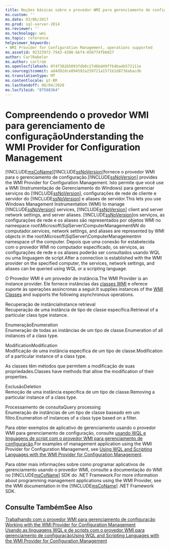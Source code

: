 ```yaml
---
title: Noções básicas sobre o provedor WMI para gerenciamento de configuração | Microsoft Docs
ms.custom: ''
ms.date: 03/06/2017
ms.prod: sql-server-2014
ms.reviewer: ''
ms.technology: wmi
ms.topic: reference
helpviewer_keywords:
- WMI Provider for Configuration Management, operations supported
ms.assetid: 92323972-7943-4208-bbf4-050774fb6027
author: CarlRabeler
ms.author: carlrab
ms.openlocfilehash: 0f4f38265093fdb0c27d6bd49ff64ba4b572111e
ms.sourcegitcommit: ad4d92dce894592a259721a1571b1d8736abacdb
ms.translationtype: MT
ms.contentlocale: pt-BR
ms.lasthandoff: 08/04/2020
ms.locfileid: "87568364"
---
```

# <a name="understanding-the-wmi-provider-for-configuration-management"></a><span data-ttu-id="0e6b2-102">Compreendendo o provedor WMI para gerenciamento de configuração</span><span class="sxs-lookup"><span data-stu-id="0e6b2-102">Understanding the WMI Provider for Configuration Management</span></span>
  [!INCLUDE[msCoName](../../includes/msconame-md.md)]<span data-ttu-id="0e6b2-103">[!INCLUDE[ssNoVersion](../../includes/ssnoversion-md.md)]fornece o provedor WMI para o gerenciamento de configuração.</span><span class="sxs-lookup"><span data-stu-id="0e6b2-103">[!INCLUDE[ssNoVersion](../../includes/ssnoversion-md.md)] provides the WMI Provider for Configuration Management.</span></span> <span data-ttu-id="0e6b2-104">Isto permite que você use a WMI (Instrumentação de Gerenciamento do Windows) para gerenciar serviços do [!INCLUDE[ssNoVersion](../../includes/ssnoversion-md.md)], configurações de rede de cliente e servidor do [!INCLUDE[ssNoVersion](../../includes/ssnoversion-md.md)] e aliases de servidor.</span><span class="sxs-lookup"><span data-stu-id="0e6b2-104">This lets you use Windows Management Instrumentation (WMI) to manage [!INCLUDE[ssNoVersion](../../includes/ssnoversion-md.md)] services, [!INCLUDE[ssNoVersion](../../includes/ssnoversion-md.md)] client and server network settings, and server aliases.</span></span> [!INCLUDE[ssNoVersion](../../includes/ssnoversion-md.md)]<span data-ttu-id="0e6b2-105">os serviços, as configurações de rede e os aliases são representados por objetos WMI no namespace root\Microsoft\SqlServer\ComputerManagement*NN* do computador.</span><span class="sxs-lookup"><span data-stu-id="0e6b2-105">services, network settings, and aliases are represented by WMI objects in the root\Microsoft\SqlServer\ComputerManagement*nn* namespace of the computer.</span></span> <span data-ttu-id="0e6b2-106">Depois que uma conexão for estabelecida com o provedor WMI no computador especificado, os serviços, as configurações de rede e os aliases poderão ser consultados usando WQL ou uma linguagem de script.</span><span class="sxs-lookup"><span data-stu-id="0e6b2-106">After a connection is established with the WMI provider on the specified computer, the services, network settings, and aliases can be queried using WQL or a scripting language.</span></span>  
  
 <span data-ttu-id="0e6b2-107">O Provedor WMI é um provedor de instância.</span><span class="sxs-lookup"><span data-stu-id="0e6b2-107">The WMI Provider is an instance provider.</span></span> <span data-ttu-id="0e6b2-108">Ele fornece instâncias das [classes WMI](../wmi-provider-configuration-classes/wmi-provider-for-configuration-management-classes.md) e oferece suporte às operações assíncronas a seguir.</span><span class="sxs-lookup"><span data-stu-id="0e6b2-108">It supplies instances of the [WMI Classes](../wmi-provider-configuration-classes/wmi-provider-for-configuration-management-classes.md) and supports the following asynchronous operations.</span></span>  
  
 <span data-ttu-id="0e6b2-109">Recuperação de instância</span><span class="sxs-lookup"><span data-stu-id="0e6b2-109">Instance retrieval</span></span>  
 <span data-ttu-id="0e6b2-110">Recuperação de uma instância de tipo de classe específica.</span><span class="sxs-lookup"><span data-stu-id="0e6b2-110">Retrieval of a particular class type instance.</span></span>  
  
 <span data-ttu-id="0e6b2-111">Enumeração</span><span class="sxs-lookup"><span data-stu-id="0e6b2-111">Enumeration</span></span>  
 <span data-ttu-id="0e6b2-112">Enumeração de todas as instâncias de um tipo de classe.</span><span class="sxs-lookup"><span data-stu-id="0e6b2-112">Enumeration of all instances of a class type.</span></span>  
  
 <span data-ttu-id="0e6b2-113">Modification</span><span class="sxs-lookup"><span data-stu-id="0e6b2-113">Modification</span></span>  
 <span data-ttu-id="0e6b2-114">Modificação de uma instância específica de um tipo de classe.</span><span class="sxs-lookup"><span data-stu-id="0e6b2-114">Modification of a particular instance of a class type.</span></span>  
  
 <span data-ttu-id="0e6b2-115">As classes têm métodos que permitem a modificação de suas propriedades.</span><span class="sxs-lookup"><span data-stu-id="0e6b2-115">Classes have methods that allow the modification of their properties.</span></span>  
  
 <span data-ttu-id="0e6b2-116">Exclusão</span><span class="sxs-lookup"><span data-stu-id="0e6b2-116">Deletion</span></span>  
 <span data-ttu-id="0e6b2-117">Remoção de uma instância específica de um tipo de classe.</span><span class="sxs-lookup"><span data-stu-id="0e6b2-117">Removing a particular instance of a class type.</span></span>  
  
 <span data-ttu-id="0e6b2-118">Processamento de consulta</span><span class="sxs-lookup"><span data-stu-id="0e6b2-118">Query processing</span></span>  
 <span data-ttu-id="0e6b2-119">Enumeração de instâncias de um tipo de classe baseado em um filtro.</span><span class="sxs-lookup"><span data-stu-id="0e6b2-119">Enumeration of instances of a class type based on a filter.</span></span>  
  
 <span data-ttu-id="0e6b2-120">Para obter exemplos de aplicativo de gerenciamento usando o provedor WMI para gerenciamento de configuração, consulte [usando WQL e linguagens de script com o provedor WMI para gerenciamento de configuração](using-wql-and-scripting-languages-with-the-wmi-provider.md).</span><span class="sxs-lookup"><span data-stu-id="0e6b2-120">For examples of management application using the WMI Provider for Configuration Management, see [Using WQL and Scripting Languages with the WMI Provider for Configuration Management](using-wql-and-scripting-languages-with-the-wmi-provider.md).</span></span>  
  
 <span data-ttu-id="0e6b2-121">Para obter mais informações sobre como programar aplicativos de gerenciamento usando o provedor WMI, consulte a documentação do WMI no [!INCLUDE[msCoName](../../includes/msconame-md.md)] SDK do .NET Framework.</span><span class="sxs-lookup"><span data-stu-id="0e6b2-121">For more information about programming management applications using the WMI Provider, see the WMI documentation in the [!INCLUDE[msCoName](../../includes/msconame-md.md)] .NET Framework SDK.</span></span>  
  
## <a name="see-also"></a><span data-ttu-id="0e6b2-122">Consulte Também</span><span class="sxs-lookup"><span data-stu-id="0e6b2-122">See Also</span></span>  
 <span data-ttu-id="0e6b2-123">[Trabalhando com o provedor WMI para gerenciamento de configuração](working-with-the-wmi-provider-for-configuration-management.md) </span><span class="sxs-lookup"><span data-stu-id="0e6b2-123">[Working with the WMI Provider for Configuration Management](working-with-the-wmi-provider-for-configuration-management.md) </span></span>  
 [<span data-ttu-id="0e6b2-124">Usando as linguagens WQL e de scripts com o provedor WMI para gerenciamento de configuração</span><span class="sxs-lookup"><span data-stu-id="0e6b2-124">Using WQL and Scripting Languages with the WMI Provider for Configuration Management</span></span>](using-wql-and-scripting-languages-with-the-wmi-provider.md)  
  
  
